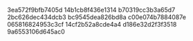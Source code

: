 3ea572f9bfb7405d
14b1cb8f436e1314
b70319cc3b3a65d7
2bc626dec434dcb3
bc9545dea826bd8a
c00e074b7884087e
065816824953c3cf
14cf2b52a8cde4a4
d186e32d2f3f3518
9a6553106d645ac0

